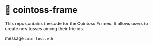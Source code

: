 # 🤖 cointoss-frame

This repo contains the code for the Cointoss Frames. It allows users to create new tosses among their friends.

message `coin-toss.eth`
